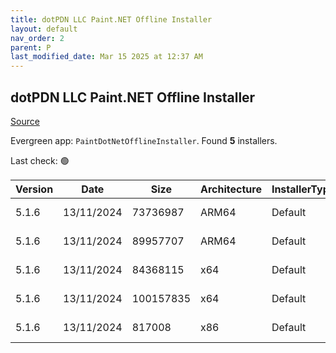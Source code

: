 ```yaml
---
title: dotPDN LLC Paint.NET Offline Installer
layout: default
nav_order: 2
parent: P
last_modified_date: Mar 15 2025 at 12:37 AM
---
```


## dotPDN LLC Paint.NET Offline Installer

[Source](https://getpaint.net/)

Evergreen app: `PaintDotNetOfflineInstaller`. Found **5** installers.

Last check: 🟢

| Version | Date       | Size      | Architecture | InstallerType | Type | URI                                                                                                                                                                                                              |
| ------- | ---------- | --------- | ------------ | ------------- | ---- | ---------------------------------------------------------------------------------------------------------------------------------------------------------------------------------------------------------------- |
| 5.1.6   | 13/11/2024 | 73736987  | ARM64        | Default       | zip  | [https://github.com/paintdotnet/release/releases/download/v5.1.6/paint.net.5.1.6.install.arm64.zip](https://github.com/paintdotnet/release/releases/download/v5.1.6/paint.net.5.1.6.install.arm64.zip)           |
| 5.1.6   | 13/11/2024 | 89957707  | ARM64        | Default       | zip  | [https://github.com/paintdotnet/release/releases/download/v5.1.6/paint.net.5.1.6.winmsi.arm64.zip](https://github.com/paintdotnet/release/releases/download/v5.1.6/paint.net.5.1.6.winmsi.arm64.zip)             |
| 5.1.6   | 13/11/2024 | 84368115  | x64          | Default       | zip  | [https://github.com/paintdotnet/release/releases/download/v5.1.6/paint.net.5.1.6.install.x64.zip](https://github.com/paintdotnet/release/releases/download/v5.1.6/paint.net.5.1.6.install.x64.zip)               |
| 5.1.6   | 13/11/2024 | 100157835 | x64          | Default       | zip  | [https://github.com/paintdotnet/release/releases/download/v5.1.6/paint.net.5.1.6.winmsi.x64.zip](https://github.com/paintdotnet/release/releases/download/v5.1.6/paint.net.5.1.6.winmsi.x64.zip)                 |
| 5.1.6   | 13/11/2024 | 817008    | x86          | Default       | zip  | [https://github.com/paintdotnet/release/releases/download/v5.1.6/paint.net.5.1.6.install.anycpu.web.zip](https://github.com/paintdotnet/release/releases/download/v5.1.6/paint.net.5.1.6.install.anycpu.web.zip) |
